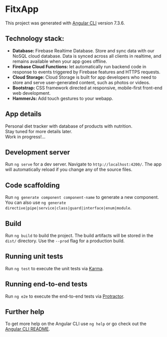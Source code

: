 # FitxApp

This project was generated with [Angular CLI](https://github.com/angular/angular-cli) version 7.3.6. <br>

## Technology stack:
<ul>
<li><b>Database: </b>Firebase Realtime Database. Store and sync data with our NoSQL cloud database. Data is synced across all clients in realtime, and remains available when your app goes offline.</li>
<li><b>Firebase Cloud Functions: </b>let automatically run backend code in response to events triggered by Firebase features and HTTPS requests.</li>
<li><b>Cloud Storage: </b> Cloud Storage is built for app developers who need to store and serve user-generated content, such as photos or videos.</li>
<li><b>Bootstrap: </b>CSS framework directed at responsive, mobile-first front-end web development. </b>
<li><b>HammerJs: </b>Add touch gestures to your webapp.</li>
</ul>

## App details

Personal diet tracker with database of products with nutrition. <br>
Stay tuned for more details later. <br>
Work in progress!...

## Development server

Run `ng serve` for a dev server. Navigate to `http://localhost:4200/`. The app will automatically reload if you change any of the source files.

## Code scaffolding

Run `ng generate component component-name` to generate a new component. You can also use `ng generate directive|pipe|service|class|guard|interface|enum|module`.

## Build

Run `ng build` to build the project. The build artifacts will be stored in the `dist/` directory. Use the `--prod` flag for a production build.

## Running unit tests

Run `ng test` to execute the unit tests via [Karma](https://karma-runner.github.io).

## Running end-to-end tests

Run `ng e2e` to execute the end-to-end tests via [Protractor](http://www.protractortest.org/).

## Further help

To get more help on the Angular CLI use `ng help` or go check out the [Angular CLI README](https://github.com/angular/angular-cli/blob/master/README.md).

